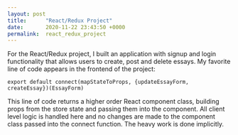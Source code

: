 ```yaml
---
layout: post
title:      "React/Redux Project"
date:       2020-11-22 23:43:50 +0000
permalink:  react_redux_project
---
```



For the React/Redux project, I built an application with signup and login functionality that allows users to create, post and delete essays. My favorite line of code appears in the frontend of the project:

```
export default connect(mapStateToProps, {updateEssayForm, createEssay})(EssayForm)
```

This line of code returns a higher order React component class, building props from the store state and passing them into the component. All client level logic is handled here and no changes are made to the component class passed into the connect function. The heavy work is done implicitly.
